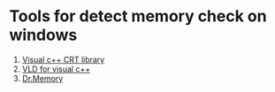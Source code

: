 # Tools for detect memory check on windows

1. [Visual c++ CRT library](https://docs.microsoft.com/en-us/visualstudio/debugger/finding-memory-leaks-using-the-crt-library?view=vs-2019)
2. [VLD for visual c++](https://kinddragon.github.io/vld/)
3. [Dr.Memory](https://drmemory.org/)
